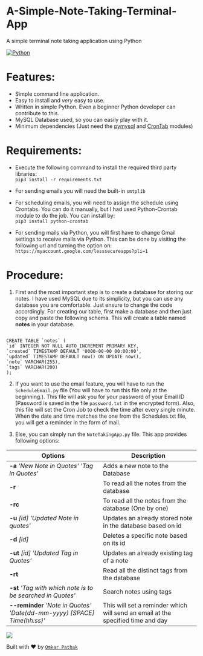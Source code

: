 # A-Simple-Note-Taking-Terminal-App
A simple terminal note taking application using Python

[![Python](https://img.shields.io/badge/Python-3.6-brightgreen.svg)](http://www.python.org/download/)

# Features:

* Simple command line application.
* Easy to install and *very* easy to use.
* Written in simple Python. Even a beginner Python developer can contribute to this.
* MySQL Database used, so you can easily play with it.
* Minimum dependencies (Just need the [pymysql](https://github.com/OmkarPathak/A-Simple-Note-Taking-Terminal-App#requirements) and [CronTab](https://github.com/OmkarPathak/A-Simple-Note-Taking-Terminal-App#requirements) modules)

# Requirements:

* Execute the following command to install the required third party libraries:<br />
`pip3 install -r requirements.txt`

* For sending emails you will need the built-in `smtplib`

* For scheduling emails, you will need to assign the schedule using Crontabs. You can do it manually, but I had used Python-Crontab module to do the job. You can install by:<br />
`pip3 install python-crontab`

* For sending mails via Python, you will first have to change Gmail settings to receive mails via Python. This can be done by visiting the following url and turning the option on: `https://myaccount.google.com/lesssecureapps?pli=1`

# Procedure:

1. First and the most important step is to create a database for storing our notes. I have used MySQL due to its simplicity, but you can use any database you are comfortable. Just ensure to change the code accordingly. For creating our table, first make a database and then just copy and paste the following schema. This will create a table named **notes** in your database.

```mysql

CREATE TABLE `notes` (
`id` INTEGER NOT NULL AUTO_INCREMENT PRIMARY KEY,
`created` TIMESTAMP DEFAULT '0000-00-00 00:00:00',
`updated` TIMESTAMP DEFAULT now() ON UPDATE now(),
`note` VARCHAR(255),
`tags` VARCHAR(200)
);

```

2. If you want to use the email feature, you will have to run the `ScheduleEmail.py` file (You will have to run this file only at the beginning.). This file will ask you for your password of your Email ID (Password is saved in the file `password.txt` in the encrypted form). Also, this file will set the Cron Job to check the time after every single minute. When the date and time matches the one from the Schedules.txt file, you will get a reminder in the form of mail.

3. Else, you can simply run the `NoteTakingApp.py` file. This app provides following options:

| Options | Description |
| --- | --- |
| **-a**  *'New Note in Quotes'* *'Tag in Quotes'* | Adds a new note to the Database |
| **-r** | To read all the notes from the database |
| **-rc** | To read all the notes from the database (One by one) |
| **-u**  *[id]*  *'Updated Note in quotes'* | Updates an already stored note in the database based on id |
| **-d**  *[id]* | Deletes a specific note based on its id|
| **-ut**  *[id]*  *'Updated Tag in Quotes'*| Updates an already existing tag of a note|
| **-rt** | Read all the distinct tags from the database|
| **-st** *'Tag with which note is to be searched in Quotes'* | Search notes using tags|
| **--reminder**  *'Note in Quotes'*  *'Date(dd-mm-yyyy) [SPACE] Time(hh:ss)'* | This will set a reminder which will send an email at the specified time and day|


![](Results/NoteTakinAppResult.gif)


Built with ♥ by [`Omkar Pathak`](http://www.omkarpathak.in/)
